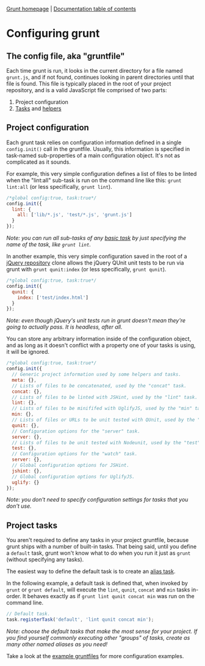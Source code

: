 [Grunt homepage](https://github.com/cowboy/grunt) | [Documentation table of contents](toc.md)

# Configuring grunt

## The config file, aka "gruntfile"
Each time grunt is run, it looks in the current directory for a file named `grunt.js`, and if not found, continues looking in parent directories until that file is found. This file is typically placed in the root of your project repository, and is a valid JavaScript file comprised of two parts:

1. Project configuration
2. [Tasks](tasks.md) and [helpers](helpers_directives.md)

## Project configuration

Each grunt task relies on configuration information defined in a single `config.init()` call in the gruntfile. Usually, this information is specified in task-named sub-properties of a main configuration object. It's not as complicated as it sounds.

For example, this very simple configuration defines a list of files to be linted when the "lint:all" sub-task is run on the command line like this: `grunt lint:all` (or less specifically, `grunt lint`).

```javascript
/*global config:true, task:true*/
config.init({
  lint: {
    all: ['lib/*.js', 'test/*.js', 'grunt.js']
  }
});
```

_Note: you can run all sub-tasks of any [basic task](tasks.md) by just specifying the name of the task, like `grunt lint`._

In another example, this very simple configuration saved in the root of a [jQuery repository](https://github.com/jquery/jquery) clone allows the jQuery QUnit unit tests to be run via grunt with `grunt qunit:index` (or less specifically, `grunt qunit`).

```javascript
/*global config:true, task:true*/
config.init({
  qunit: {
    index: ['test/index.html']
  }
});
```

_Note: even though jQuery's unit tests run in grunt doesn't mean they're going to actually pass. It is headless, after all._

You can store any arbitrary information inside of the configuration object, and as long as it doesn't conflict with a property one of your tasks is using, it will be ignored.

```javascript
/*global config:true, task:true*/
config.init({
  // Generic project information used by some helpers and tasks.
  meta: {},
  // Lists of files to be concatenated, used by the "concat" task.
  concat: {},
  // Lists of files to be linted with JSHint, used by the "lint" task.
  lint: {},
  // Lists of files to be minififed with UglifyJS, used by the "min" task.
  min: {},
  // Lists of files or URLs to be unit tested with QUnit, used by the "qunit" task.
  qunit: {},
  // Configuration options for the "server" task.
  server: {},
  // Lists of files to be unit tested with Nodeunit, used by the "test" task.
  test: {},
  // Configuration options for the "watch" task.
  server: {},
  // Global configuration options for JSHint.
  jshint: {},
  // Global configuration options for UglifyJS.
  uglify: {}
});
```

_Note: you don't need to specify configuration settings for tasks that you don't use._

## Project tasks

You aren't required to define any tasks in your project gruntfile, because grunt ships with a number of built-in tasks. That being said, until you define a `default` task, grunt won't know what to do when you run it just as `grunt` (without specifying any tasks).

The easiest way to define the default task is to create an [alias task](tasks.md).

In the following example, a default task is defined that, when invoked by `grunt` or `grunt default`, will execute the `lint`, `qunit`, `concat` and `min` tasks in-order. It behaves exactly as if `grunt lint qunit concat min` was run on the command line.

```javascript
// Default task.
task.registerTask('default', 'lint qunit concat min');
```

_Note: choose the default tasks that make the most sense for your project. If you find yourself commonly executing other "groups" of tasks, create as many other named aliases as you need!_

Take a look at the [example gruntfiles](example_gruntfiles.md) for more configuration examples.
